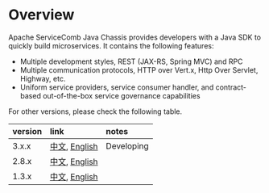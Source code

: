 # Overview
Apache ServiceComb Java Chassis provides developers with a Java SDK to quickly build microservices. It contains the following features:

* Multiple development styles, REST (JAX-RS, Spring MVC) and RPC
* Multiple communication protocols, HTTP over Vert.x, Http Over Servlet, Highway, etc.
* Uniform service providers, service consumer handler, and contract-based out-of-the-box service governance capabilities

For other versions, please check the following table.

| version | link | notes      |
|:------| :--- |:-----------|
| 3.x.x | [中文][apache.zh_CN], [English][apache.en_US] | Developing |
| 2.8.x | [中文][apache.zh_CN.2.8.x], [English][apache.en_US.2.8.x] |            |
| 1.3.x | [中文][apache.zh_CN.1.3.x], [English][apache.en_US.1.3.x] |            |

[apache.zh_CN]: https://servicecomb.apache.org/references/java-chassis/zh_CN/
[apache.en_US]: https://servicecomb.apache.org/references/java-chassis/en_US/
[apache.zh_CN.2.8.x]: https://servicecomb.apache.org/references/java-chassis/2.x/zh_CN/
[apache.en_US.2.8.x]: https://servicecomb.apache.org/references/java-chassis/2.x/en_US/
[apache.zh_CN.1.3.x]: https://servicecomb.apache.org/references/java-chassis/1.x/zh_CN/
[apache.en_US.1.3.x]: https://servicecomb.apache.org/references/java-chassis/1.x/en_US/

